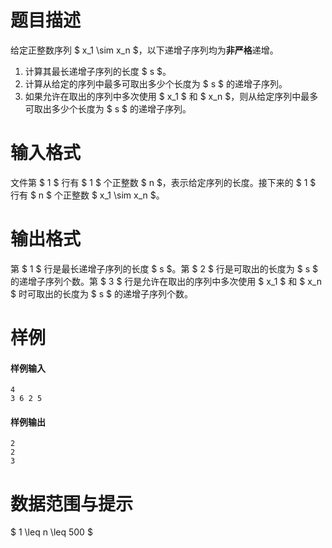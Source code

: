 
# 题目描述

给定正整数序列 $ x_1 \sim x_n $，以下递增子序列均为**非严格**递增。

1. 计算其最长递增子序列的长度 $ s $。
2. 计算从给定的序列中最多可取出多少个长度为 $ s $ 的递增子序列。
3. 如果允许在取出的序列中多次使用 $ x_1 $ 和 $ x_n $，则从给定序列中最多可取出多少个长度为 $ s $ 的递增子序列。

# 输入格式

文件第 $ 1 $ 行有 $ 1 $ 个正整数 $ n $，表示给定序列的长度。接下来的 $ 1 $ 行有 $ n $ 个正整数 $ x_1 \sim x_n $。

# 输出格式

第 $ 1 $ 行是最长递增子序列的长度 $ s $。第 $ 2 $ 行是可取出的长度为 $ s $ 的递增子序列个数。第 $ 3 $ 行是允许在取出的序列中多次使用 $ x_1 $ 和 $ x_n $ 时可取出的长度为 $ s $ 的递增子序列个数。

# 样例

#### 样例输入
```plain
4
3 6 2 5
```

#### 样例输出
```plain
2
2
3
```

# 数据范围与提示

$ 1 \leq n \leq 500 $

